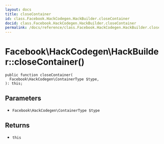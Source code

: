 ```yaml
---
layout: docs
title: closeContainer
id: class.Facebook.HackCodegen.HackBuilder.closeContainer
docid: class.Facebook.HackCodegen.HackBuilder.closeContainer
permalink: /docs/reference/class.Facebook.HackCodegen.HackBuilder.closeContainer/
---
```

# Facebook\\HackCodegen\\HackBuilder::closeContainer()




``` Hack
public function closeContainer(
  Facebook\HackCodegen\ContainerType $type,
): this;
```




## Parameters




+ ` Facebook\HackCodegen\ContainerType $type `




## Returns




* ` this `